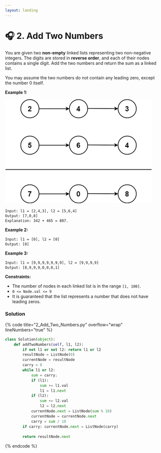 ```yaml
---
layout: landing
---
```


# 🎧 2. Add Two Numbers



You are given two **non-empty** linked lists representing two non-negative integers. The digits are stored in **reverse order**, and each of their nodes contains a single digit. Add the two numbers and return the sum as a linked list.

You may assume the two numbers do not contain any leading zero, except the number 0 itself.

&#x20;

**Example 1:**

![](../.gitbook/assets/addtwonumber1.jpg)

```
Input: l1 = [2,4,3], l2 = [5,6,4]
Output: [7,0,8]
Explanation: 342 + 465 = 807.
```

**Example 2:**

```
Input: l1 = [0], l2 = [0]
Output: [0]
```

**Example 3:**

```
Input: l1 = [9,9,9,9,9,9,9], l2 = [9,9,9,9]
Output: [8,9,9,9,0,0,0,1]
```

&#x20;

**Constraints:**

* The number of nodes in each linked list is in the range `[1, 100]`.
* `0 <= Node.val <= 9`
* It is guaranteed that the list represents a number that does not have leading zeros.

### Solution

{% code title="2_Add_Two_Numbers.py" overflow="wrap" lineNumbers="true" %}
```python
class Solution(object):
    def addTwoNumbers(self, l1, l2):
        if not l1 or not l2: return l1 or l2
        resultNode = ListNode(0)
        currentNode = resultNode
        carry = 0
        while l1 or l2:
            sum = carry;
            if (l1):
                sum += l1.val
                l1 = l1.next
            if (l2):
                sum += l2.val
                l2 = l2.next
            currentNode.next = ListNode(sum % 10)
            currentNode = currentNode.next
            carry = sum / 10
        if carry: currentNode.next = ListNode(carry)
            
        return resultNode.next
```
{% endcode %}
